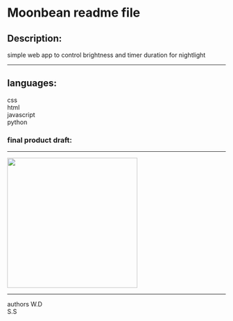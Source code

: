 
# Moonbean readme file


## Description:
simple web app to control brightness and timer duration for nightlight
***
## languages:
css\
html\
javascript\
python
### final product draft:
***
<img src="https://github.com/user-attachments/assets/3424f94c-e307-4851-9bac-ef07b2be5ae5" width="300">

***
 authors
 W.D\
 S.S


